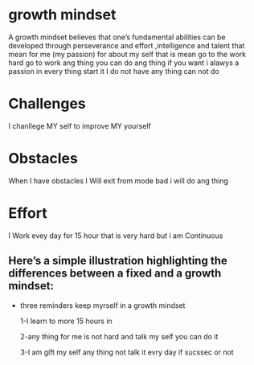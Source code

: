 #  growth mindset 

 A growth mindset believes that one’s fundamental abilities can be developed through perseverance and effort ,intelligence and talent
 that mean for me (my passion)
 for about my self that is mean go to the work hard go to work ang thing you can do ang thing if you want i alawys a passion in every thing start it 
 I do not have any thing can not do 

# Challenges 

  I chanllege MY self to improve  MY yourself 

# Obstacles 


  When I have obstacles I Will exit from mode bad i will do ang thing 
# Effort



   I Work evey day for 15 hour that is very hard but i am Continuous

   ## Here’s a simple illustration highlighting the differences between a fixed and a growth mindset:


  * three reminders  keep myrself in a growth mindset 

    1-I learn to more 15 hours in 

    2-any thing for me is not hard and talk my self you can do it 

    3-I am gift my self any thing not talk it evry day if sucssec or not